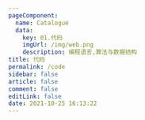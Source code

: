 ```yaml
---
pageComponent: 
  name: Catalogue
  data: 
    key: 01.代码
    imgUrl: /img/web.png
    description: 编程语言,算法与数据结构
title: 代码
permalink: /code
sidebar: false
article: false
comment: false
editLink: false
date: 2021-10-25 16:13:22
---
```

